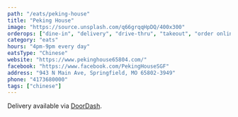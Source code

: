 ```yaml
---
path: "/eats/peking-house"
title: "Peking House"
image: "https://source.unsplash.com/q66grqqHpDQ/400x300"
orderops: ["dine-in", "delivery", "drive-thru", "takeout", "order online"]
category: "eats"
hours: "4pm-9pm every day"
eatsType: "Chinese"
website: "https://www.pekinghouse65804.com/"
facebook: "https://www.facebook.com/PekingHouseSGF"
address: "943 N Main Ave, Springfield, MO 65802-3949"
phone: "4173680000"
tags: ["chinese"]
---
```


Delivery available via [DoorDash](https://www.doordash.com/store/peking-house-springfield-403826/en-US).
